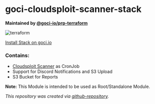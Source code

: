 # goci-cloudsploit-scanner-stack

**Maintained by [@goci-io/prp-terraform](https://github.com/orgs/goci-io/teams/prp-terraform)**

![terraform](https://github.com/goci-io/goci-cloudsploit-scanner-stack/workflows/terraform/badge.svg?branch=master&event=push)

[Install Stack on goci.io](https://eu1.goci.io/dashboard/providers/cloudsploit/wizard)

### Contains:
- [Cloudsploit Scanner](https://github.com/goci-io/cloudsploit-scanner) as CronJob
- Support for Discord Notifications and S3 Upload
- S3 Bucket for Reports


**Note:** This Module is intended to be used as Root/Standalone Module.

_This repository was created via [github-repository](https://github.com/goci-io/github-repository)._
